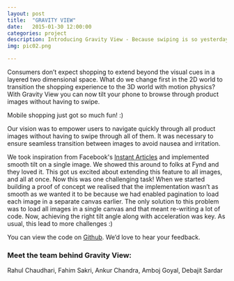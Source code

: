 ```yaml
---
layout: post
title:  "GRAVITY VIEW"
date:   2015-01-30 12:00:00
categories: project
description: Introducing Gravity View - Because swiping is so yesterday!
img: pic02.png

---
```

<p>
Consumers don’t expect shopping to extend beyond the visual cues in a layered two dimensional space. What do we change first in the 2D world to transition the shopping experience to the 3D world with motion physics? With Gravity View you can now tilt your phone to browse through product images without having to swipe.
</p>

<p>
Mobile shopping just got so much fun! :)
</p>
 
<p>
Our vision was to empower users to navigate quickly through all product images without having to swipe through all of them. It was necessary to ensure seamless transition between images to avoid nausea and irritation.
</p>
<p>
We took inspiration from Facebook's <a href="https://instantarticles.fb.com/">Instant Articles</a> and implemented smooth tilt on a single image. We showed this around to folks at Fynd and they loved it. This got us excited about extending this feature to all images, and all at once. Now this was one challenging task!
When we started building a proof of concept we realised that the implementation wasn’t as smooth as we wanted it to be because we had enabled pagination to load each image in a separate canvas earlier. The only solution to this problem was to load all images in a single canvas and that meant re-writing a lot of code. Now, achieving the right tilt angle along with acceleration was key. As usual, this lead to more challenges :)
</p>


<p>
You can view the code on <a href="https://github.com/gofynd/gravity-view">Github</a>. We’d love to hear your feedback.
</p>

<h3>
Meet the team behind Gravity View:
</h3>
<p>
Rahul Chaudhari, Fahim Sakri, Ankur Chandra, Amboj Goyal, Debajit Sardar
</p>




